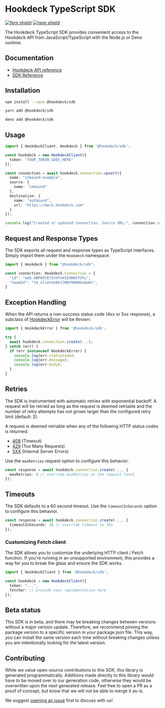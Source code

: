 # Hookdeck TypeScript SDK

[![fern shield](https://img.shields.io/badge/%F0%9F%8C%BF-SDK%20generated%20by%20Fern-brightgreen)](https://buildwithfern.com/)
[![npm shield](https://img.shields.io/npm/v/@hookdeck/sdk)](https://www.npmjs.com/package/@hookdeck/sdk)

The Hookdeck TypeScript SDK provides convenient access to the Hookdeck API from JavaScript/TypeScript with the Node.js or Deno runtime.

## Documentation

- [Hookdeck API reference](https://hookdeck.com/docs/api)
- [SDK Reference](./reference.md)

## Installation

```bash
npm install --save @hookdeck/sdk
```

```bash
yarn add @hookdeck/sdk
```

```bash
deno add @hookdeck/sdk
```

## Usage

```typescript
import { HookdeckClient, Hookdeck } from '@hookdeck/sdk';

const hookdeck = new HookdeckClient({
  token: "YOUR_TOKEN_GOES_HERE"
});

const connection = await hookdeck.connection.upsert({
  name: "inbound-example",
  source: {
    name: "inbound"
  },
  destination: {
    name: "outbound",
    url: "https://mock.hookdeck.com"
  }
});

console.log("Created or updated Connection. Source URL:", connection.source.url);
```

## Request and Response Types

The SDK exports all request and response types as TypeScript interfaces. Simply 
import them under the `Hookdeck` namespace: 

```ts
import { Hookdeck } from "@hookdeck/sdk"; 

const connection: Hookdeck.Connection = {
  "id": "web_mNP60lEYInVfnH1EUWbhfUYL",
  "teamId": "tm_nlcetVe8k1lMAY0KR0OxNuHr",
}
```

## Exception Handling

When the API returns a non-success status code (4xx or 5xx response), 
a subclass of [HookdeckError](./src/errors/HookdeckError.ts) will be thrown:

```ts
import { HookdeckError } from '@hookdeck/sdk';

try {
  await hookdeck.connection.create(...);
} catch (err) {
  if (err instanceof HookdeckError) {
    console.log(err.statusCode); 
    console.log(err.message);
    console.log(err.body); 
  }
}
```

## Retries

The SDK is instrumented with automatic retries with exponential backoff. A request will be
retried as long as the request is deemed retriable and the number of retry attempts has not grown larger
than the configured retry limit (default: 2).

A request is deemed retriable when any of the following HTTP status codes is returned:

- [408](https://developer.mozilla.org/en-US/docs/Web/HTTP/Status/408) (Timeout)
- [429](https://developer.mozilla.org/en-US/docs/Web/HTTP/Status/429) (Too Many Requests)
- [5XX](https://developer.mozilla.org/en-US/docs/Web/HTTP/Status/500) (Internal Server Errors)
  
Use the `maxRetries` request option to configure this behavior. 

```ts
const response = await hookdeck.connection.create(..., {
  maxRetries: 0 // override maxRetries at the request level
});
```

## Timeouts

The SDK defaults to a 60 second timeout. Use the `timeoutInSeconds` option to 
configure this behavior. 

```ts
const response = await hookdeck.connection.create(..., {
  timeoutInSeconds: 30 // override timeout to 30s
});
```

### Customizing Fetch client

The SDK allows you to customize the underlying HTTP client / Fetch function. If you're 
running in an unsupported environment, this provides a way for you to break the glass and 
ensure the SDK works. 

```ts
import { HookdeckClient } from '@hookdeck/sdk';

const hookdeck = new HookdeckClient({
  token: "...",
  fetcher: // provide your implementation here
});
```

## Beta status

This SDK is in beta, and there may be breaking changes between versions without a major version update. 
Therefore, we recommend pinning the package version to a specific version in your package.json file. 
This way, you can install the same version each time without breaking changes unless you are 
intentionally looking for the latest version.

## Contributing

While we value open-source contributions to this SDK, this library is generated programmatically. 
Additions made directly to this library would have to be moved over to our generation code, 
otherwise they would be overwritten upon the next generated release. Feel free to open a 
PR as a proof of concept, but know that we will not be able to merge it as-is. 

We suggest [opening an issue](https://github.com/hookdeck/hookdeck-typescript-sdk/issues) first to discuss with us!
